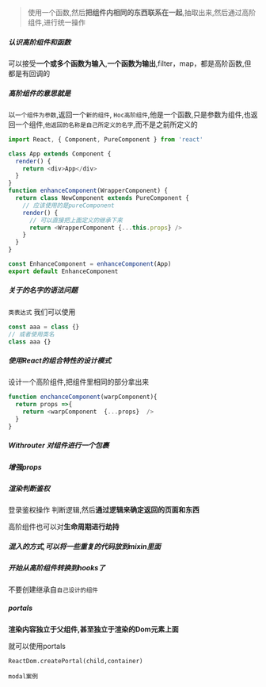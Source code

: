 > 使用一个函数,然后**把组件内相同的东西联系在一起**,抽取出来,然后通过高阶组件,进行统一操作

##### 认识高阶组件和函数

可以接受**一个或多个函数为输入**,**一个函数为输出**,filter，map，都是高阶函数,但都是有回调的

##### 高阶组件的意思就是

以`一个组件为参数`,返回一个`新的组件`,  `Hoc高阶组件`,他是一个函数,只是参数为组件,也返回一个组件,`他返回的名称是自己所定义的名字`,而不是之前所定义的

```js
import React, { Component, PureComponent } from 'react'

class App extends Component {
  render() {
    return <div>App</div>
  }
}
function enhanceComponent(WrapperComponent) {
  return class NewComponent extends PureComponent {
    // 应该使用的是pureComponent
    render() {
      // 可以直接把上面定义的继承下来
      return <WrapperComponent {...this.props} />
    }
  }
}

const EnhanceComponent = enhanceComponent(App)
export default EnhanceComponent
```





##### 关于的名字的语法问题

`类表达式` 我们可以使用

``` js
const aaa = class {}
// 或者使用类名
class aaa {}
```

##### 使用React的组合特性的设计模式

设计一个高阶组件,把组件里相同的部分拿出来

```js
function enchanceComponent(warpComponent){
  return props =>{
    return <warpComponent  {...props}  />
  }
}
```

##### Withrouter  对组件进行一个包裹

##### 增强props

##### 渲染判断鉴权

登录鉴权操作  判断逻辑,然后**通过逻辑来确定返回的页面和东西**

高阶组件也可以对**生命周期进行劫持**

##### 混入的方式,可以将一些重复的代码放到mixin里面

##### 开始从高阶组件转换到hooks了

不要创建继承自`自己设计的组件`

##### portals

**渲染内容独立于父组件,甚至独立于渲染的Dom元素上面**

就可以使用portals

`ReactDom.createPortal(child,container)`

`modal案例`